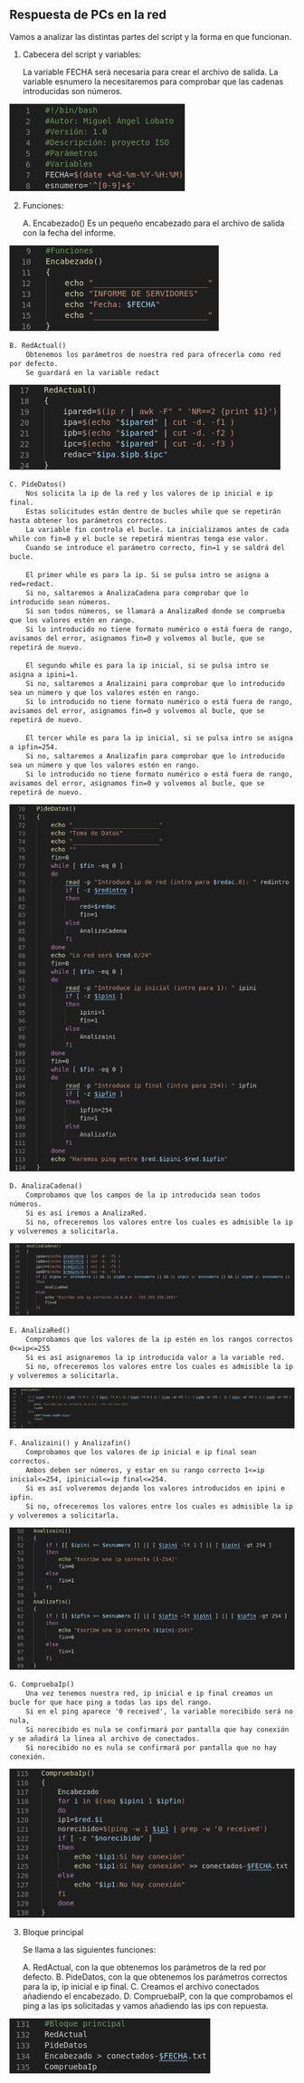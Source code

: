﻿## Respuesta de PCs en la red

Vamos a analizar las distintas partes del script y la forma en que funcionan.

1. Cabecera del script y variables:

	La variable FECHA será necesaria para crear el archivo de salida. 
	La variable esnumero la necesitaremos para comprobar que las cadenas introducidas son números.

![imagen](https://github.com/mikkgh/Linux-Scripts/blob/main/capturas/variables.png)


2. Funciones:

	A. Encabezado()
		Es un pequeño encabezado para el archivo de salida con la fecha del informe.

![imagen](https://github.com/mikkgh/Linux-Scripts/blob/main/capturas/encabezado.png)
	
	B. RedActual()
		Obtenemos los parámetros de nuestra red para ofrecerla como red por defecto.
		Se guardará en la variable redact

![imagen](https://github.com/mikkgh/Linux-Scripts/blob/main/capturas/redactual.png)

	C. PideDatos()
		Nos solicita la ip de la red y los valores de ip inicial e ip final.
		Estas solicitudes están dentro de bucles while que se repetirán hasta obtener los parámetros correctos.
		La variable fin controla el bucle. La inicializamos antes de cada while con fin=0 y el bucle se repetirá mientras tenga ese valor.
		Cuando se introduce el parámetro correcto, fin=1 y se saldrá del bucle.

		El primer while es para la ip. Si se pulsa intro se asigna a red=redact.
		Si no, saltaremos a AnalizaCadena para comprobar que lo introducido sean números.
		Si son todos números, se llamará a AnalizaRed donde se comprueba que los valores estén en rango.
		Si lo introducido no tiene formato numérico o está fuera de rango, avisamos del error, asignamos fin=0 y volvemos al bucle, que se repetirá de nuevo.

		El segundo while es para la ip inicial, si se pulsa intro se asigna a ipini=1.
		Si no, saltaremos a Analizaini para comprobar que lo introducido sea un número y que los valores estén en rango.
		Si lo introducido no tiene formato numérico o está fuera de rango, avisamos del error, asignamos fin=0 y volvemos al bucle, que se repetirá de nuevo.

		El tercer while es para la ip inicial, si se pulsa intro se asigna a ipfin=254.
		Si no, saltaremos a Analizafin para comprobar que lo introducido sea un número y que los valores estén en rango.
		Si lo introducido no tiene formato numérico o está fuera de rango, avisamos del error, asignamos fin=0 y volvemos al bucle, que se repetirá de nuevo.

![imagen](https://github.com/mikkgh/Linux-Scripts/blob/main/capturas/pidedatos.png)

	D. AnalizaCadena()
		Comprobamos que los campos de la ip introducida sean todos números.
		Si es así iremos a AnalizaRed. 
		Si no, ofreceremos los valores entre los cuales es admisible la ip y volveremos a solicitarla.

![imagen](https://github.com/mikkgh/Linux-Scripts/blob/main/capturas/analizacadena.png)

	E. AnalizaRed()
		Comprobamos que los valores de la ip estén en los rangos correctos 0<=ip<=255
		Si es así asignaremos la ip introducida valor a la variable red.
		Si no, ofreceremos los valores entre los cuales es admisible la ip y volveremos a solicitarla.

![imagen](https://github.com/mikkgh/Linux-Scripts/blob/main/capturas/analizared.png)

	F. Analizaini() y Analizafin()
		Comprobamos que los valores de ip inicial e ip final sean correctos.
		Ambos deben ser números, y estar en su rango correcto 1<=ip inicial<=254, ipinicial<=ip final<=254.
		Si es así volveremos dejando los valores introducidos en ipini e ipfin.
		Si no, ofreceremos los valores entre los cuales es admisible la ip y volveremos a solicitarla.

![imagen](https://github.com/mikkgh/Linux-Scripts/blob/main/capturas/analizaini-fin.png)

	G. CompruebaIp()
		Una vez tenemos nuestra red, ip inicial e ip final creamos un bucle for que hace ping a todas las ips del rango. 
		Si en el ping aparece '0 received', la variable norecibido será no nula, 
		Si norecibido es nula se confirmará por pantalla que hay conexión y se añadirá la linea al archivo de conectados.
		Si norecibido no es nula se confirmará por pantalla que no hay conexión.

![imagen](https://github.com/mikkgh/Linux-Scripts/blob/main/capturas/compruebaip.png)


3. Bloque principal
	
	Se llama a las siguientes funciones:

	A. RedActual, con la que obtenemos los parámetros de la red por defecto.
	B. PideDatos, con la que obtenemos los parámetros correctos para la ip, ip inicial e ip final.
	C. Creamos el archivo conectados añadiendo el encabezado.
	D. CompruebaIP, con la que comprobamos el ping a las ips solicitadas y vamos añadiendo las ips con repuesta.	

![imagen](https://github.com/mikkgh/Linux-Scripts/blob/main/capturas/bloqueprincipal.png)














